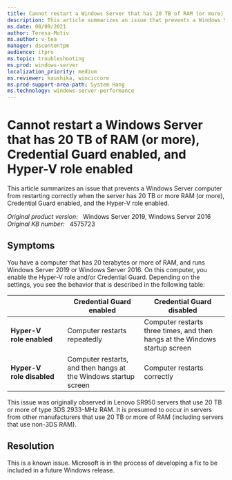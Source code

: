 ```yaml
---
title: Cannot restart a Windows Server that has 20 TB of RAM (or more), Credential Guard enabled, and Hyper-V role enabled
description: This article summarizes an issue that prevents a Windows Server computer from restarting correctly when the server has 20 TB or more of RAM, Credential Guard enabled, and the Hyper-V role enabled.
ms.date: 08/09/2021
author: Teresa-Motiv
ms.author: v-tea
manager: dscontentpm
audience: itpro
ms.topic: troubleshooting
ms.prod: windows-server
localization_priority: medium
ms.reviewer: kaushika, winciccore
ms.prod-support-area-path: System Hang
ms.technology: windows-server-performance
---
```


# Cannot restart a Windows Server that has 20 TB of RAM (or more), Credential Guard enabled, and Hyper-V role enabled

This article summarizes an issue that prevents a Windows Server computer from restarting correctly when the server has 20 TB or more RAM (or more), Credential Guard enabled, and the Hyper-V role enabled.

_Original product version:_ &nbsp; Windows Server 2019, Windows Server 2016  
_Original KB number:_ &nbsp; 4575723

## Symptoms

You have a computer that has 20 terabytes or more of RAM, and runs Windows Server 2019 or Windows Server 2016. On this computer, you enable the Hyper-V role and/or Credential Guard. Depending on the settings, you see the behavior that is described in the following table:

|   |Credential Guard enabled |Credential Guard disabled |
|---|---|---|
|**Hyper-V role&nbsp;enabled** |Computer restarts repeatedly |Computer restarts three times, and then hangs at the Windows startup screen |
|**Hyper-V role&nbsp;disabled** |Computer restarts, and then hangs at the Windows startup screen |Computer restarts correctly |

This issue was originally observed in Lenovo SR950 servers that use 20 TB or more of type 3DS 2933-MHz RAM. It is presumed to occur in servers from other manufacturers that use 20 TB or more of RAM (including servers that use non-3DS RAM).

## Resolution

This is a known issue. Microsoft is in the process of developing a fix to be included in a future Windows release.
